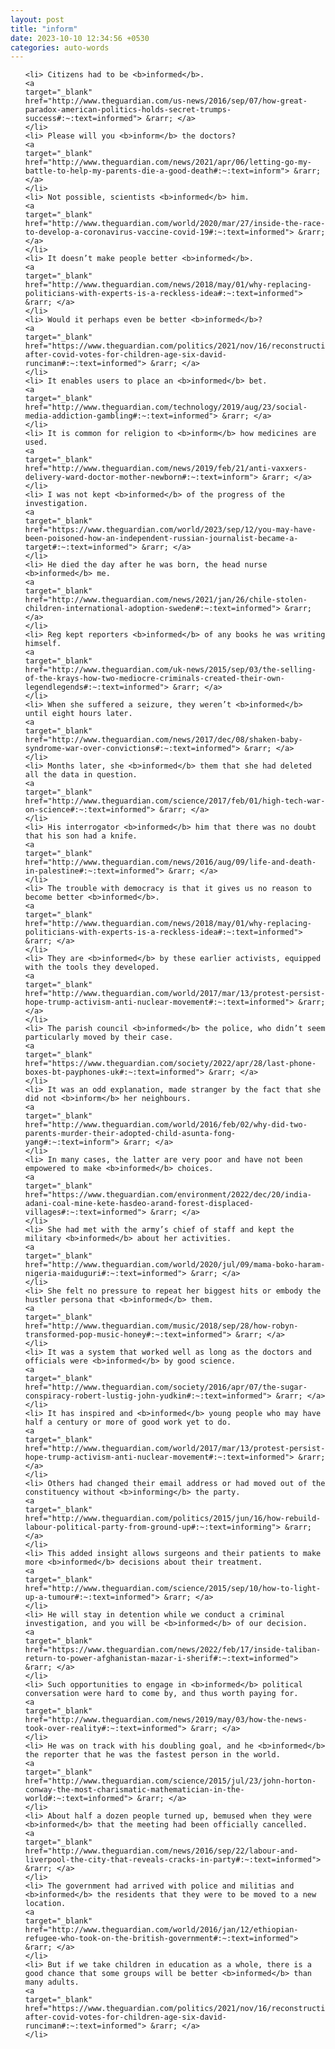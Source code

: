 ```yaml
---
layout: post
title: "inform"
date: 2023-10-10 12:34:56 +0530
categories: auto-words
---
```

<ol>

    <li> Citizens had to be <b>informed</b>.
    <a 
    target="_blank" 
    href="http://www.theguardian.com/us-news/2016/sep/07/how-great-paradox-american-politics-holds-secret-trumps-success#:~:text=informed"> &rarr; </a>
    </li>
    <li> Please will you <b>inform</b> the doctors?
    <a 
    target="_blank" 
    href="http://www.theguardian.com/news/2021/apr/06/letting-go-my-battle-to-help-my-parents-die-a-good-death#:~:text=inform"> &rarr; </a>
    </li>
    <li> Not possible, scientists <b>informed</b> him.
    <a 
    target="_blank" 
    href="http://www.theguardian.com/world/2020/mar/27/inside-the-race-to-develop-a-coronavirus-vaccine-covid-19#:~:text=informed"> &rarr; </a>
    </li>
    <li> It doesn’t make people better <b>informed</b>.
    <a 
    target="_blank" 
    href="http://www.theguardian.com/news/2018/may/01/why-replacing-politicians-with-experts-is-a-reckless-idea#:~:text=informed"> &rarr; </a>
    </li>
    <li> Would it perhaps even be better <b>informed</b>?
    <a 
    target="_blank" 
    href="https://www.theguardian.com/politics/2021/nov/16/reconstruction-after-covid-votes-for-children-age-six-david-runciman#:~:text=informed"> &rarr; </a>
    </li>
    <li> It enables users to place an <b>informed</b> bet.
    <a 
    target="_blank" 
    href="http://www.theguardian.com/technology/2019/aug/23/social-media-addiction-gambling#:~:text=informed"> &rarr; </a>
    </li>
    <li> It is common for religion to <b>inform</b> how medicines are used.
    <a 
    target="_blank" 
    href="http://www.theguardian.com/news/2019/feb/21/anti-vaxxers-delivery-ward-doctor-mother-newborn#:~:text=inform"> &rarr; </a>
    </li>
    <li> I was not kept <b>informed</b> of the progress of the investigation.
    <a 
    target="_blank" 
    href="https://www.theguardian.com/world/2023/sep/12/you-may-have-been-poisoned-how-an-independent-russian-journalist-became-a-target#:~:text=informed"> &rarr; </a>
    </li>
    <li> He died the day after he was born, the head nurse <b>informed</b> me.
    <a 
    target="_blank" 
    href="http://www.theguardian.com/news/2021/jan/26/chile-stolen-children-international-adoption-sweden#:~:text=informed"> &rarr; </a>
    </li>
    <li> Reg kept reporters <b>informed</b> of any books he was writing himself.
    <a 
    target="_blank" 
    href="http://www.theguardian.com/uk-news/2015/sep/03/the-selling-of-the-krays-how-two-mediocre-criminals-created-their-own-legendlegends#:~:text=informed"> &rarr; </a>
    </li>
    <li> When she suffered a seizure, they weren’t <b>informed</b> until eight hours later.
    <a 
    target="_blank" 
    href="http://www.theguardian.com/news/2017/dec/08/shaken-baby-syndrome-war-over-convictions#:~:text=informed"> &rarr; </a>
    </li>
    <li> Months later, she <b>informed</b> them that she had deleted all the data in question.
    <a 
    target="_blank" 
    href="http://www.theguardian.com/science/2017/feb/01/high-tech-war-on-science#:~:text=informed"> &rarr; </a>
    </li>
    <li> His interrogator <b>informed</b> him that there was no doubt that his son had a knife.
    <a 
    target="_blank" 
    href="http://www.theguardian.com/news/2016/aug/09/life-and-death-in-palestine#:~:text=informed"> &rarr; </a>
    </li>
    <li> The trouble with democracy is that it gives us no reason to become better <b>informed</b>.
    <a 
    target="_blank" 
    href="http://www.theguardian.com/news/2018/may/01/why-replacing-politicians-with-experts-is-a-reckless-idea#:~:text=informed"> &rarr; </a>
    </li>
    <li> They are <b>informed</b> by these earlier activists, equipped with the tools they developed.
    <a 
    target="_blank" 
    href="http://www.theguardian.com/world/2017/mar/13/protest-persist-hope-trump-activism-anti-nuclear-movement#:~:text=informed"> &rarr; </a>
    </li>
    <li> The parish council <b>informed</b> the police, who didn’t seem particularly moved by their case.
    <a 
    target="_blank" 
    href="https://www.theguardian.com/society/2022/apr/28/last-phone-boxes-bt-payphones-uk#:~:text=informed"> &rarr; </a>
    </li>
    <li> It was an odd explanation, made stranger by the fact that she did not <b>inform</b> her neighbours.
    <a 
    target="_blank" 
    href="http://www.theguardian.com/world/2016/feb/02/why-did-two-parents-murder-their-adopted-child-asunta-fong-yang#:~:text=inform"> &rarr; </a>
    </li>
    <li> In many cases, the latter are very poor and have not been empowered to make <b>informed</b> choices.
    <a 
    target="_blank" 
    href="https://www.theguardian.com/environment/2022/dec/20/india-adani-coal-mine-kete-hasdeo-arand-forest-displaced-villages#:~:text=informed"> &rarr; </a>
    </li>
    <li> She had met with the army’s chief of staff and kept the military <b>informed</b> about her activities.
    <a 
    target="_blank" 
    href="http://www.theguardian.com/world/2020/jul/09/mama-boko-haram-nigeria-maiduguri#:~:text=informed"> &rarr; </a>
    </li>
    <li> She felt no pressure to repeat her biggest hits or embody the hustler persona that <b>informed</b> them.
    <a 
    target="_blank" 
    href="http://www.theguardian.com/music/2018/sep/28/how-robyn-transformed-pop-music-honey#:~:text=informed"> &rarr; </a>
    </li>
    <li> It was a system that worked well as long as the doctors and officials were <b>informed</b> by good science.
    <a 
    target="_blank" 
    href="http://www.theguardian.com/society/2016/apr/07/the-sugar-conspiracy-robert-lustig-john-yudkin#:~:text=informed"> &rarr; </a>
    </li>
    <li> It has inspired and <b>informed</b> young people who may have half a century or more of good work yet to do.
    <a 
    target="_blank" 
    href="http://www.theguardian.com/world/2017/mar/13/protest-persist-hope-trump-activism-anti-nuclear-movement#:~:text=informed"> &rarr; </a>
    </li>
    <li> Others had changed their email address or had moved out of the constituency without <b>informing</b> the party.
    <a 
    target="_blank" 
    href="http://www.theguardian.com/politics/2015/jun/16/how-rebuild-labour-political-party-from-ground-up#:~:text=informing"> &rarr; </a>
    </li>
    <li> This added insight allows surgeons and their patients to make more <b>informed</b> decisions about their treatment.
    <a 
    target="_blank" 
    href="http://www.theguardian.com/science/2015/sep/10/how-to-light-up-a-tumour#:~:text=informed"> &rarr; </a>
    </li>
    <li> He will stay in detention while we conduct a criminal investigation, and you will be <b>informed</b> of our decision.
    <a 
    target="_blank" 
    href="https://www.theguardian.com/news/2022/feb/17/inside-taliban-return-to-power-afghanistan-mazar-i-sherif#:~:text=informed"> &rarr; </a>
    </li>
    <li> Such opportunities to engage in <b>informed</b> political conversation were hard to come by, and thus worth paying for.
    <a 
    target="_blank" 
    href="http://www.theguardian.com/news/2019/may/03/how-the-news-took-over-reality#:~:text=informed"> &rarr; </a>
    </li>
    <li> He was on track with his doubling goal, and he <b>informed</b> the reporter that he was the fastest person in the world.
    <a 
    target="_blank" 
    href="http://www.theguardian.com/science/2015/jul/23/john-horton-conway-the-most-charismatic-mathematician-in-the-world#:~:text=informed"> &rarr; </a>
    </li>
    <li> About half a dozen people turned up, bemused when they were <b>informed</b> that the meeting had been officially cancelled.
    <a 
    target="_blank" 
    href="http://www.theguardian.com/news/2016/sep/22/labour-and-liverpool-the-city-that-reveals-cracks-in-party#:~:text=informed"> &rarr; </a>
    </li>
    <li> The government had arrived with police and militias and <b>informed</b> the residents that they were to be moved to a new location.
    <a 
    target="_blank" 
    href="http://www.theguardian.com/world/2016/jan/12/ethiopian-refugee-who-took-on-the-british-government#:~:text=informed"> &rarr; </a>
    </li>
    <li> But if we take children in education as a whole, there is a good chance that some groups will be better <b>informed</b> than many adults.
    <a 
    target="_blank" 
    href="https://www.theguardian.com/politics/2021/nov/16/reconstruction-after-covid-votes-for-children-age-six-david-runciman#:~:text=informed"> &rarr; </a>
    </li>